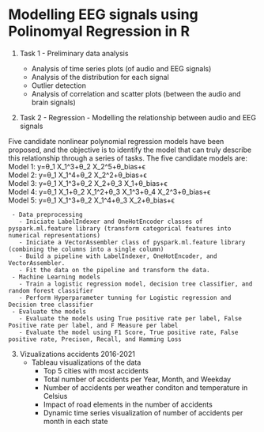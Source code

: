 # Modelling EEG signals using Polinomyal Regression in R

  1. Task 1 - Preliminary data analysis 
     - Analysis of time series plots (of audio and EEG signals)	
     - Analysis of the distribution for each signal	
     - Outlier detection	
     - Analysis of correlation and scatter plots (between the audio and brain signals)

  2. Task 2 - Regression - Modelling the relationship between audio and EEG signals  

Five candidate nonlinear polynomial regression models have been proposed, and the objective is to identify the model that can truly describe this relationship through a series of tasks. The five candidate models are:   
Model 1: y=θ_1 Χ_1^3+θ_2 Χ_2^5+θ_bias+ϵ  
Model 2: y=θ_1 Χ_1^4+θ_2 Χ_2^2+θ_bias+ϵ   
Model 3: y=θ_1 Χ_1^3+θ_2 Χ_2+θ_3 Χ_1+θ_bias+ϵ   
Model 4: y=θ_1 Χ_1+θ_2 Χ_1^2+θ_3 Χ_1^3+θ_4 Χ_2^3+θ_bias+ϵ  
Model 5: y=θ_1 Χ_1^3+θ_2 Χ_1^4+θ_3 Χ_2+θ_bias+ϵ  

     - Data preprocessing
       - Iniciate LabelIndexer and OneHotEncoder classes of pyspark.ml.feature library (transform categorical features into numerical representations) 
       - Iniciate a VectorAssembler class of pyspark.ml.feature library (combining the columns into a single column)
       - Build a pipeline with LabelIndexer, OneHotEncoder, and VectorAssembler.
       - Fit the data on the pipeline and transform the data. 
     - Machine Learning models
       - Train a logistic regression model, decision tree classifier, and random forest classifier
       - Perform Hyperparameter tunning for Logistic regression and Decision tree classifier
     - Evaluate the models
       - Evaluate the models using True positive rate per label, False Positive rate per label, and F Measure per label
       - Evaluate the model using F1 Score, True positive rate, False positive rate, Precison, Recall, and Hamming Loss 
  3. Vizualizations accidents 2016-2021
     - Tableau visualizations of the data 
        - Top 5 cities with most accidents 
        - Total number of accidents per Year, Month, and Weekday
        - Number of accidents per weather conditon and temperature in Celsius 
        - Impact of road elements in the number of accidents 
        - Dynamic time series visualization of number of accidents per month in each state
